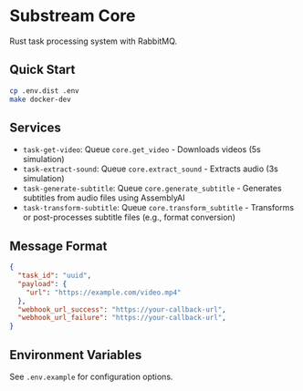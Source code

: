 # Substream Core

Rust task processing system with RabbitMQ.

## Quick Start

```bash
cp .env.dist .env
make docker-dev
```

## Services

- `task-get-video`: Queue `core.get_video` - Downloads videos (5s simulation)
- `task-extract-sound`: Queue `core.extract_sound` - Extracts audio (3s simulation)
- `task-generate-subtitle`: Queue `core.generate_subtitle` - Generates subtitles from audio files using AssemblyAI
- `task-transform-subtitle`: Queue `core.transform_subtitle` - Transforms or post-processes subtitle files (e.g., format conversion)


## Message Format

```json
{
  "task_id": "uuid",
  "payload": {
    "url": "https://example.com/video.mp4"
  },
  "webhook_url_success": "https://your-callback-url",
  "webhook_url_failure": "https://your-callback-url",
}
```

## Environment Variables

See `.env.example` for configuration options.
